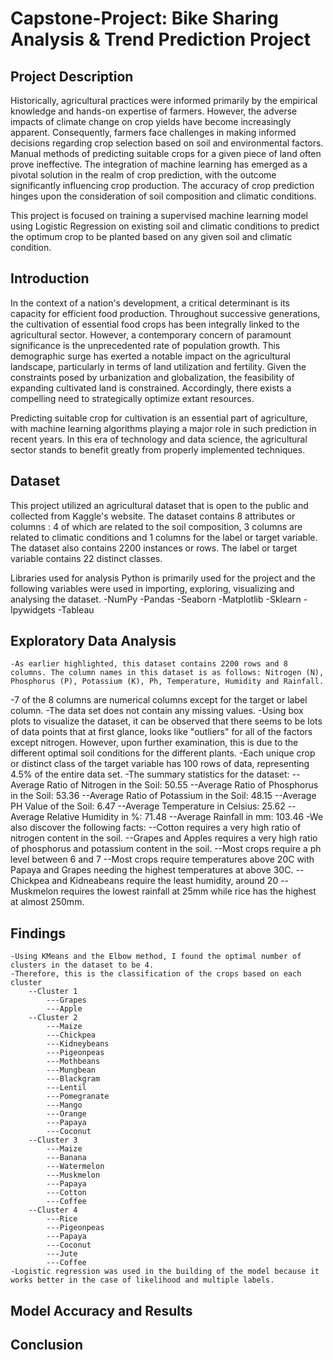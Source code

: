 # Capstone-Project: Bike Sharing Analysis & Trend Prediction  Project

## Project Description

Historically, agricultural practices were informed primarily by the empirical knowledge and hands-on expertise of farmers. However, the adverse impacts of climate change on crop yields have become increasingly apparent. Consequently, farmers face challenges in making informed decisions regarding crop selection based on soil and environmental factors. Manual methods of predicting suitable crops for a given piece of land often prove ineffective. The integration of machine learning has emerged as a pivotal solution in the realm of crop prediction, with the outcome significantly influencing crop production. The accuracy of crop prediction hinges upon the consideration of soil composition and climatic conditions.

This project is focused on training a supervised machine learning model using Logistic Regression on existing soil and climatic conditions to predict the optimum crop to be planted based on any given soil and climatic condition.

## Introduction

In the context of a nation's development, a critical determinant is its capacity for efficient food production. Throughout successive generations, the cultivation of essential food crops has been integrally linked to the agricultural sector. However, a contemporary concern of paramount significance is the unprecedented rate of population growth. This demographic surge has exerted a notable impact on the agricultural landscape, particularly in terms of land utilization and fertility. Given the constraints posed by urbanization and globalization, the feasibility of expanding cultivated land is constrained. Accordingly, there exists a compelling need to strategically optimize extant resources.

Predicting suitable crop for cultivation is an essential part of agriculture, with machine learning algorithms playing a major role in such prediction in recent years. In this era of technology and data science, the agricultural sector stands to benefit greatly from properly implemented techniques.

## Dataset

This project utilized an agricultural dataset that is open to the public and collected from Kaggle's website. The dataset contains 8 attributes or columns : 4 of which are related to the soil composition, 3 columns are related to climatic conditions and 1 columns for the label or target variable. The dataset also contains 2200 instances or rows. The label or target variable contains 22 distinct classes.

Libraries used for analysis
Python is primarily used for the project and the following variables were used in importing, exploring, visualizing and analysing the dataset.
-NumPy
-Pandas
-Seaborn
-Matplotlib
-Sklearn
-Ipywidgets
-Tableau

## Exploratory Data Analysis

    -As earlier highlighted, this dataset contains 2200 rows and 8 columns. The column names in this dataset is as follows: Nitrogen (N), Phosphorus (P), Potassium (K), Ph, Temperature, Humidity and Rainfall.
-7 of the 8 columns are numerical columns except for the target or label column.
    -The data set does not contain any missing values.
    -Using box plots to visualize the dataset, it can be observed that there seems to be lots of data points that at first glance, looks like "outliers" for all of the factors except nitrogen. However, upon further examination, this is due to the different optimal soil conditions for the different plants.
    -Each unique crop or distinct class of the target variable has 100 rows of data, representing 4.5% of the entire data set.
    -The summary statistics for the dataset:
        --Average Ratio of Nitrogen in the Soil: 50.55
        --Average Ratio of Phosphorus in the Soil: 53.36
        --Average Ratio of Potassium in the Soil: 48.15
        --Average PH Value of the Soil: 6.47
        --Average Temperature in Celsius: 25.62
        --Average Relative Humidity in %: 71.48
        --Average Rainfall in mm: 103.46
    -We also discover the following facts:
        --Cotton requires a very high ratio of nitrogen content in the soil.
        --Grapes and Apples requires a very high ratio of phosphorus and potassium content in the soil.
        --Most crops require a ph level between 6 and 7
        --Most crops require temperatures above 20C with Papaya and Grapes needing the highest temperatures at above 30C.
        --Chickpea and Kidneabeans require the least humidity, around 20
        --Muskmelon requires the lowest rainfall at 25mm while rice has the highest at almost 250mm.


## Findings

    -Using KMeans and the Elbow method, I found the optimal number of clusters in the dataset to be 4.
    -Therefore, this is the classification of the crops based on each cluster
        --Cluster 1
            ---Grapes
            ---Apple
        --Cluster 2
            ---Maize
            ---Chickpea
            ---Kidneybeans
            ---Pigeonpeas
            ---Mothbeans
            ---Mungbean
            ---Blackgram
            ---Lentil
            ---Pomegranate
            ---Mango
            ---Orange
            ---Papaya
            ---Coconut
        --Cluster 3
            ---Maize
            ---Banana
            ---Watermelon
            ---Muskmelon
            ---Papaya
            ---Cotton
            ---Coffee
        --Cluster 4
            ---Rice
            ---Pigeonpeas
            ---Papaya
            ---Coconut
            ---Jute
            ---Coffee
    -Logistic regression was used in the building of the model because it works better in the case of likelihood and multiple labels.

## Model Accuracy and Results


## Conclusion
